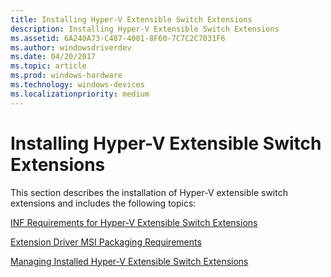 ```yaml
---
title: Installing Hyper-V Extensible Switch Extensions
description: Installing Hyper-V Extensible Switch Extensions
ms.assetid: 6A240A73-C487-4001-8F60-7C7C2C7031F6
ms.author: windowsdriverdev
ms.date: 04/20/2017
ms.topic: article
ms.prod: windows-hardware
ms.technology: windows-devices
ms.localizationpriority: medium
---
```


# Installing Hyper-V Extensible Switch Extensions


This section describes the installation of Hyper-V extensible switch extensions and includes the following topics:

[INF Requirements for Hyper-V Extensible Switch Extensions](inf-requirements-for-hyper-v-extensions.md)

[Extension Driver MSI Packaging Requirements](extension-driver-msi-packaging-requirements.md)

[Managing Installed Hyper-V Extensible Switch Extensions](managing-installed-hyper-v-extensions.md)

 

 





